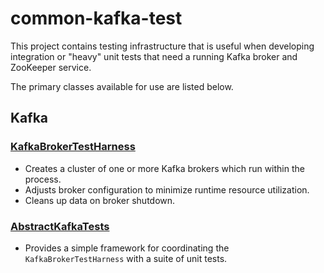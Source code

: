 # common-kafka-test

This project contains testing infrastructure that is useful when developing integration or "heavy" unit
tests that need a running Kafka broker and ZooKeeper service.

The primary classes available for use are listed below.

## Kafka

### [KafkaBrokerTestHarness](src/main/java/com/cerner/common/kafka/testing/KafkaBrokerTestHarness.java)

* Creates a cluster of one or more Kafka brokers which run within the process.
* Adjusts broker configuration to minimize runtime resource utilization.
* Cleans up data on broker shutdown.

### [AbstractKafkaTests](src/main/java/com/cerner/common/kafka/testing/AbstractKafkaTests.java)

* Provides a simple framework for coordinating the `KafkaBrokerTestHarness` with a suite of unit tests.
